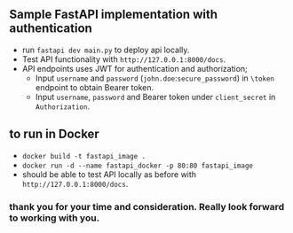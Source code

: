 ## Sample FastAPI implementation with authentication

- run `fastapi dev main.py` to deploy api locally.
- Test API functionality with `http://127.0.0.1:8000/docs`.
- API endpoints uses JWT for authentication and authorization;
  - Input `username` and `password` (`john.doe`:`secure_password`) in `\token` endpoint to obtain Bearer token.
  - Input `username`, `password` and Bearer token under `client_secret` in `Authorization`.

## to run in Docker
  - `docker build -t fastapi_image .`
  - `docker run -d --name fastapi_docker -p 80:80 fastapi_image`
  - should be able to test API locally as before with `http://127.0.0.1:8000/docs`.

### thank you for your time and consideration. Really look forward to working with you. 
